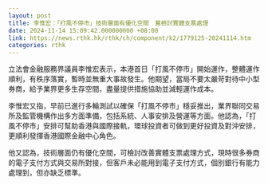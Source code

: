```yaml
---
layout: post
title: 李惟宏：「打風不停市」技術層面有優化空間　冀檢討實體支票處理
date: 2024-11-14 15:09:42.000000000 +08:00
link: https://news.rthk.hk/rthk/ch/component/k2/1779125-20241114.htm
categories: rthk
---
```


立法會金融服務界議員李惟宏表示，本港首日「打風不停市」開始運作，整體運作順利，有秩序落實，暫時並無重大事故發生。他期望，當局不要太嚴苛對待中小型券商，給予業界更多生存空間，盡量提供措施協助並減輕運作成本。

李惟宏又指，早前已進行多輪測試以確保「打風不停市」穩妥推出，業界聯同交易所及監管機構作出多方面準備，包括系統、人事安排及營運等方面。他認為，「打風不停市」安排可幫助香港與國際接軌，環球投資者可做到更好投資及對沖安排，更順利發揮香港國際金融中心角色。

他又認為，技術層面仍有優化空間，可檢討改善實體支票處理方式，現時很多券商的電子支付方式與交易所對接，但客戶未必能用到電子支付方式，個別銀行有能力處理到，但亦缺乏標準。
